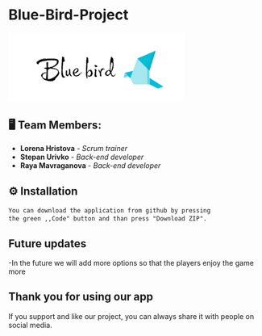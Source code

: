 # Blue-Bird-Project

<img src="logobird.png" width="350px">
</p>

## 🖥 Team Members:
* **Lorena Hristova** - *Scrum trainer* 
* **Stepan Urivko** - *Back-end developer* 
* **Raya Mavraganova** - *Back-end developer* 

   
## ⚙ Installation
```
You can download the application from github by pressing 
the green ,,Code" button and than press "Download ZIP".
 ```
 
## Future updates

-In the future we will add more options so that the players enjoy the game more

## Thank you for using our app
If you support and like our project, you can always share it with people on social media.
